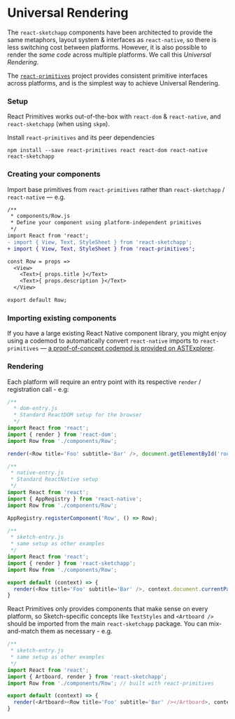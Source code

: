 # Universal Rendering
The `react-sketchapp` components have been architected to provide the same metaphors, layout system & interfaces as `react-native`, so there is less switching cost between platforms. However, it is also possible to render the _same code_ across multiple platforms. We call this _Universal Rendering_.

The [`react-primitives`](https://github.com/lelandrichardson/react-primitives) project provides consistent primitive interfaces across platforms, and is the simplest way to achieve Universal Rendering.

### Setup
React Primitives works out-of-the-box with `react-dom` & `react-native`, and `react-sketchapp` (when using `skpm`).

Install `react-primitives` and its peer dependencies
```
npm install --save react-primitives react react-dom react-native react-sketchapp
```

### Creating your components
Import base primitives from `react-primitives` rather than `react-sketchapp` / `react-native` — e.g.

```diff
/**
 * components/Row.js
 * Define your component using platform-independent primitives
 */
import React from 'react';
- import { View, Text, StyleSheet } from 'react-sketchapp';
+ import { View, Text, StyleSheet } from 'react-primitives';

const Row = props =>
  <View>
    <Text>{ props.title }</Text>
    <Text>{ props.description }</Text>
  </View>

export default Row;
```

### Importing existing components
If you have a large existing React Native component library, you might enjoy using a codemod to automatically convert `react-native` imports to `react-primitives` — [a proof-of-concept codemod is provided on ASTExplorer](https://astexplorer.net/#/gist/68d1b3ae3ec7b0a088452a7d38643dc4/latest).

### Rendering

Each platform will require an entry point with its respective `render` / registration call - e.g:

```js
/**
  * dom-entry.js
  * Standard ReactDOM setup for the browser
  */
import React from 'react';
import { render } from 'react-dom';
import Row from './components/Row';

render(<Row title='Foo' subtitle='Bar' />, document.getElementById('root'));
```

```js
/**
 * native-entry.js
 * Standard ReactNative setup
 */
import React from 'react';
import { AppRegistry } from 'react-native';
import Row from './components/Row';

AppRegistry.registerComponent('Row', () => Row);
```

```js
/**
 * sketch-entry.js
 * same setup as other examples
 */
import React from 'react';
import { render } from 'react-sketchapp';
import Row from './components/Row';

export default (context) => {
  render(<Row title='Foo' subtitle='Bar' />, context.document.currentPage());
}
```

React Primitives only provides components that make sense on every platform, so Sketch-specific concepts like `TextStyles` and `<Artboard />` should be imported from the main `react-sketchapp` package. You can mix-and-match them as necessary - e.g.

```js
/**
 * sketch-entry.js
 * same setup as other examples
 */
import React from 'react';
import { Artboard, render } from 'react-sketchapp';
import Row from './components/Row'; // built with react-primitives

export default (context) => {
  render(<Artboard><Row title='Foo' subtitle='Bar' /></Artboard>, context.document.currentPage());
}
```
